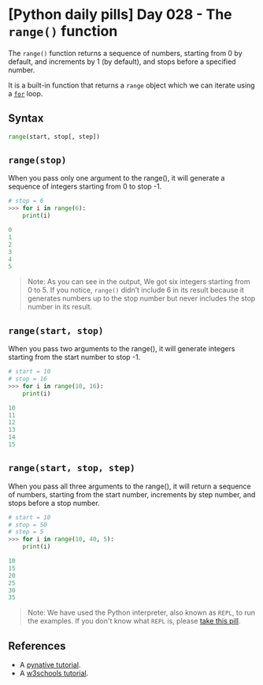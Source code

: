 # [Python daily pills] Day 028 - The `range()` function

The `range()` function returns a sequence of numbers, starting from 0 by default, and increments by 1 (by default), and stops before a specified number.

It is a built-in function that returns a `range` object which we can iterate using a [`for`](../day-027) loop.

## Syntax

```python
range(start, stop[, step])
```

## `range(stop)`

When you pass only one argument to the range(), it will generate a sequence of integers starting from 0 to stop -1.

```python
# stop = 6
>>> for i in range(6):
    print(i)

0
1
2
3
4
5
```

> Note: As you can see in the output, We got six integers starting from 0 to 5. If you notice, `range()` didn’t include 6 in its result because it generates numbers up to the stop number but never includes the stop number in its result.

## `range(start, stop)`

When you pass two arguments to the range(), it will generate integers starting from the start number to stop -1.

```python
# start = 10
# stop = 16
>>> for i in range(10, 16):
    print(i)

10
11
12
13
14
15
```

## `range(start, stop, step)`

When you pass all three arguments to the range(), it will return a sequence of numbers, starting from the start number, increments by step number, and stops before a stop number.

```python
# start = 10
# stop = 50
# step = 5
>>> for i in range(10, 40, 5):
    print(i)

10
15
20
25
30
35
```

> Note: We have used the Python interpreter, also known as `REPL`, to run the examples. If you don't know what `REPL` is, please [take this pill](../day-005).

## References

- A [pynative tutorial](https://pynative.com/python-range-function/).
- A [w3schools tutorial](https://www.w3schools.com/python/ref_func_range.asp).
